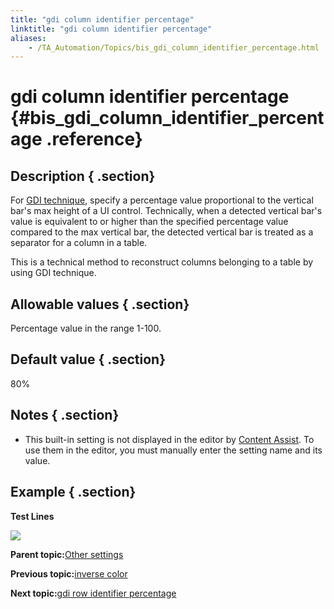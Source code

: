 ```yaml
--- 
title: "gdi column identifier percentage"
linktitle: "gdi column identifier percentage"
aliases: 
    - /TA_Automation/Topics/bis_gdi_column_identifier_percentage.html
---
```

# gdi column identifier percentage {#bis_gdi_column_identifier_percentage .reference}

## Description { .section}

For [GDI technique](aut_text_recognition_techniques.html), specify a percentage value proportional to the vertical bar's max height of a UI control. Technically, when a detected vertical bar's value is equivalent to or higher than the specified percentage value compared to the max vertical bar, the detected vertical bar is treated as a separator for a column in a table.

This is a technical method to reconstruct columns belonging to a table by using GDI technique.

## Allowable values { .section}

Percentage value in the range 1-100.

## Default value { .section}

80%

## Notes { .section}

-   This built-in setting is not displayed in the editor by [Content Assist](../../TA_Help/Topics/ug_content_assist.html). To use them in the editor, you must manually enter the setting name and its value.

## Example { .section}

**Test Lines**

![](../Images/bis_gdi_gdi_column_identifier_percentage_pgm.png)

**Parent topic:**[Other settings](../../TA_Automation/Topics/bis_other.html)

**Previous topic:**[inverse color](../../TA_Automation/Topics/bis_inverse_color.html)

**Next topic:**[gdi row identifier percentage](../../TA_Automation/Topics/bis_gdi_row_identifier_percentage.html)

